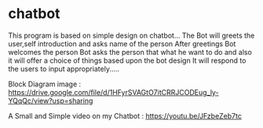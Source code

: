 # chatbot

This program is based on simple design on chatbot...
The Bot will greets the user,self introduction and asks name of the person
After greetings Bot welcomes the person
Bot asks the person that what he want to do and also it will offer a choice of things based upon the bot design
It will respond to the users to input appropriately.....

Block Diagram image : https://drive.google.com/file/d/1HFyrSVAGtO7itCRRJCODEug_ly-YQqQc/view?usp=sharing

A Small and Simple video on my Chatbot : https://youtu.be/JFzbeZeb7tc
